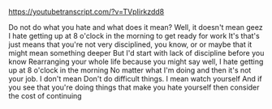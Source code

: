 https://youtubetranscript.com/?v=TVpIirkzdd8

 Do not do what you hate and what does it mean? Well, it doesn't mean geez I hate getting up at 8 o'clock in the morning to get ready for work It's that's just means that you're not very disciplined, you know, or or maybe that it might mean something deeper But I'd start with lack of discipline before you know Rearranging your whole life because you might say well, I hate getting up at 8 o'clock in the morning No matter what I'm doing and then it's not your job. I don't mean Don't do difficult things. I mean watch yourself And if you see that you're doing things that make you hate yourself then consider the cost of continuing